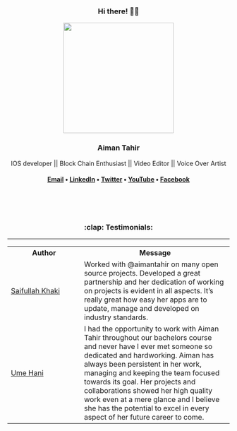 <div align="center">
    <h3>Hi there! 👋🤓</h3>
    <img width="250" align='center' src="https://user-images.githubusercontent.com/52401617/124350393-fe0ecb00-dc0d-11eb-858a-75d5ca07b1b3.png">
    <h3>Aiman Tahir</h3>
    <p>IOS developer || Block Chain Enthusiast || Video Editor || Voice Over Artist</p>
    
  
    
<h4> 

<a href="mailto:aimantahir1225@gmail.com">Email</a> • 
    <a href="https://www.linkedin.com/in/aimantahir1225/">LinkedIn</a> •
    <a href="https://twitter.com/aimantahir1225">Twitter</a> • 
    <a href="https://www.youtube.com/channel/UCWnRYT9gxFiT3zPoUbpqylQ">YouTube</a> • 
    <a href="https://www.facebook.com/aiman.tahir.3511">Facebook</a> </h4>
<br>    
</div>


<br>
<h3 align="center">:clap: Testimonials:</h3>
<hr>
<table>
  <tr>
    <th>Author</th>
    <th>Message</th>
  </tr>
  <tr>
    <td width="150"><a target="_blank" href="https://github.com/SaifKhaki">Saifullah Khaki</a></td>
    <td>Worked with @aimantahir on many open source projects. Developed a great partnership and her dedication of working on projects is evident in all aspects. It’s really great how easy her apps are to update, manage and developed on industry standards.</td>
  </tr>
  <tr>
    <td><a target="_blank" href="https://github.com/Um-e-Hani">Ume Hani</a></td>
    <td>I had the opportunity to work with Aiman Tahir throughout our bachelors course and never have I ever met someone so dedicated and hardworking. Aiman has always been persistent in her work, managing and keeping the team focused towards its goal. Her projects and collaborations showed her high quality work even at a mere glance and I believe she has the potential to excel in every aspect of her future career to come.</td>
  </tr>
</table>
<br>

